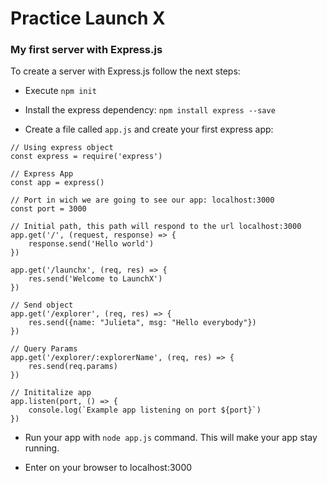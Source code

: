 # Practice Launch X

### My first server with Express.js

To create a server with Express.js follow the next steps:
- Execute `npm init`

- Install the express dependency: `npm install express --save`

- Create a file called `app.js` and create your first express app:

```
// Using express object
const express = require('express')

// Express App
const app = express()

// Port in wich we are going to see our app: localhost:3000
const port = 3000

// Initial path, this path will respond to the url localhost:3000
app.get('/', (request, response) => {
    response.send('Hello world')
})

app.get('/launchx', (req, res) => {
    res.send('Welcome to LaunchX')
})

// Send object
app.get('/explorer', (req, res) => {
    res.send({name: "Julieta", msg: "Hello everybody"})
})

// Query Params
app.get('/explorer/:explorerName', (req, res) => {
    res.send(req.params)
})

// Inititalize app
app.listen(port, () => {
    console.log(`Example app listening on port ${port}`)
})
```

- Run your app with `node app.js` command. This will make your app stay running.

- Enter on your browser to localhost:3000